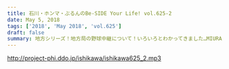 ```yaml
---
title: 石川・ホンマ・ぶるんのBe-SIDE Your Life! vol.625-2
date: May 5, 2018
tags: ['2018', 'May 2018', 'vol.625']
draft: false
summary: 地方シリーズ！地方局の野球中継について！いろいろとわかってきました…MIURA
---
```


http://project-phi.ddo.jp/ishikawa/ishikawa625_2.mp3